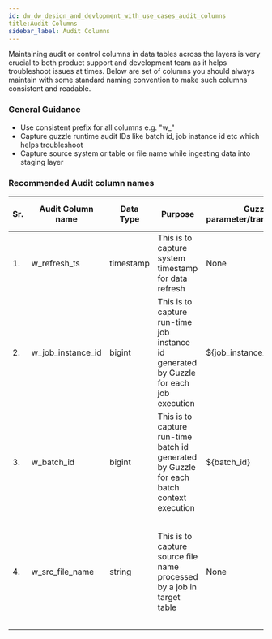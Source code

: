 ```yaml
---
id: dw_dw_design_and_devlopment_with_use_cases_audit_columns
title:Audit Columns
sidebar_label: Audit Columns
---
```


Maintaining audit or control columns in data tables across the layers is very crucial to both product support and development team as it helps troubleshoot issues at times. Below are set of columns you should always maintain with some standard naming convention to make such columns consistent and readable.

### General Guidance
* Use consistent prefix for all columns e.g. "w_"
* Capture guzzle runtime audit IDs like batch id, job instance id etc which helps troubleshoot
* Capture source system or table or file name while ingesting data into staging layer

### Recommended Audit column names
| Sr. | Audit Column name | Data Type | Purpose | Guzzle parameter/transformation | Partitioned Column | Applicable to which data layer | comments |
|-----|-------------------|---------|---------|---------------------------------|--------------------|--------------------------------|----------|
| 1. | w_refresh_ts | timestamp | This is to capture system timestamp for data refresh | None | No | STG, FND, PLP | This column can be mapped using current_timestamp |
| 2. | w_job_instance_id | bigint | This is to capture run-time job instance id generated by Guzzle for each job execution | ${job_instance_id} | No | STG, FND, PLP | This column can be traced in Guzzle maintained run-time Audit table job_info |
| 3. | w_batch_id | bigint | This is to capture run-time batch id generated by Guzzle for each batch context execution | ${batch_id} | Likely | STG, FND, PLP | This column can be traced in Guzzle maintained run-time Audit table batch_control |
| 4. | w_src_file_name | string | This is to capture source file name processed by a job in target table | None | No | STG, FND | Additional columns src_filename, src_control_filename, src_fullfilepath are made available in Guzzle if Source property "Include Source File Name As Column" is checked in Guzzle ingestion job  |
